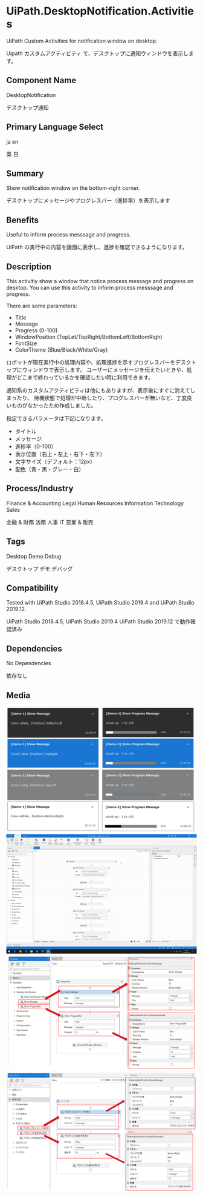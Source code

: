 # UiPath.DesktopNotification.Activities

UiPath Custom Activities for notification window on desktop.

Uipath カスタムアクティビティ で、デスクトップに通知ウィンドウを表示します。

## Component Name

DesktopNotification

デスクトップ通知

## Primary Language Select

ja en

英 日

## Summary

Show notification window on the bottom-right corner.

デスクトップにメッセージやプログレスバー（進捗率）を表示します

## Benefits

Useful to inform process messsage and progress. 

UiPath の実行中の内容を画面に表示し、進捗を確認できるようになります。

## Description

This activitiy show a window that notice process message and progress on desktop.
You can use this activity to inform process messsage and progress.

There are some parameters:

- Title
- Message
- Progress (0-100)
- WindowPosition (TopLet/TopRight/BottomLeft/BottomRigh)
- FontSize
- ColorTheme (Blue/Black/White/Gray)

ロボットが現在実行中の処理内容や、処理進捗を示すプログレスバーをデスクトップにウィンドウで表示します。
ユーザーにメッセージを伝えたいときや、処理がどこまで終わっているかを確認したい時に利用できます。

通知系のカスタムアクティビティは他にもありますが、表示後にすぐに消えてしまったり、
待機状態で処理が中断したり、プログレスバーが無いなど、丁度良いものがなかったため作成しました。

指定できるパラメータは下記になります。

- タイトル
- メッセージ
- 進捗率（0-100）
- 表示位置（右上・左上・右下・左下）
- 文字サイズ（デフォルト：12px）
- 配色（青・黒・グレー・白）



## Process/Industry

Finance & Accounting Legal Human Resources Information Technology Sales

金融 & 財務 法務 人事 IT 営業 & 販売

## Tags

Desktop Demo Debug

デスクトップ デモ デバッグ
  
## Compatibility

Tested with UiPath Studio 2018.4.5, UiPath Studio 2019.4 and UiPath Studio 2019.12.

UiPath Studio 2018.4.5, UiPath Studio 2019.4 UiPath Studio 2019.12 で動作確認済み

## Dependencies

No Dependencies

依存なし

## Media

<img src="/Images/window.png" alt="">
<img src="/Images/demo.gif" alt="">
<img src="/Images/studio.png" alt="">
<img src="/Images/studio-jp.png" alt="">
